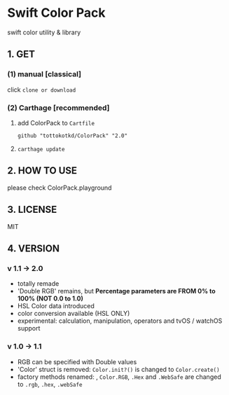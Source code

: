 # Swift Color Pack

swift color utility & library

## 1. GET

### (1) manual [classical]
click `clone or download` 

### (2) Carthage [recommended]

1. add ColorPack to `Cartfile`

    ```
    github "tottokotkd/ColorPack" "2.0"
    ```

2. `carthage update`

## 2. HOW TO USE

please check ColorPack.playground

## 3. LICENSE
MIT

## 4. VERSION
### v 1.1 -> 2.0
* totally remade
* 'Double RGB' remains, but **Percentage parameters are FROM 0% to 100% (NOT 0.0 to 1.0)** 
* HSL Color data introduced
* color conversion available (HSL ONLY)
* experimental: calculation, manipulation, operators and tvOS / watchOS support 
### v 1.0 -> 1.1
* RGB can be specified with Double values
* 'Color' struct is removed: `Color.init?()` is changed to `Color.create()`
* factory methods renamed: , `Color.RGB`, `.Hex` and `.WebSafe` are changed to `.rgb`, `.hex`, `.webSafe`

